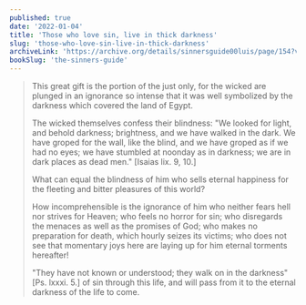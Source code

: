 ```yaml
---
published: true
date: '2022-01-04'
title: 'Those who love sin, live in thick darkness'
slug: 'those-who-love-sin-live-in-thick-darkness'
archiveLink: 'https://archive.org/details/sinnersguide00luis/page/154?view=theater'
bookSlug: 'the-sinners-guide'
---
```


> This great gift is the portion of the just only, for the wicked are plunged in an ignorance so intense that it was well symbolized by the darkness which covered the land of Egypt.
> 
> The wicked themselves confess their blindness: "We looked for light, and behold darkness; brightness, and we have walked in the dark. We have groped for the wall, like the blind, and we have groped as if we had no eyes; we have stumbled at noonday as in darkness; we are in dark places as dead men." [Isaias lix. 9, 10.]
> 
> What can equal the blindness of him who sells eternal happiness for the fleeting and bitter pleasures of this world?
> 
> How incomprehensible is the ignorance of him who neither fears hell nor strives for Heaven; who feels no horror for sin; who disregards the menaces as well as the promises of God; who makes no preparation for death, which hourly seizes its victims; who does not see that momentary joys here are laying up for him eternal torments hereafter!
> 
> "They have not known or understood; they walk on in the darkness" [Ps. lxxxi. 5.] of sin through this life, and will pass from it to the eternal darkness of the life to come.
